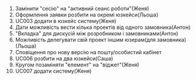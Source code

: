 1. Замінити "сесію" на "активний сеанс роботи"(Женя)
2. Оформлення заявки розбити на окремі юзкейси(Льоша)
3. UC003 додати в юзкейс систему(Женя)
4. Дати можливість вести кілька проектів від одного замовника(Антон)
5. "Вкладка" для дискусій між розробником і замовниками(Антон)
6. Можливість делегувати свій проект іншим юзерам(для замовника)(Льоша)
7. Сповіщення про нову версію на пошту/особистий кабінет
8. UC006 розбити на два юзкейси(Саша)
9. Кругом позаміняти "елемент" на "віджет"(Женя)
10. UC007 додати систему(Женя)
